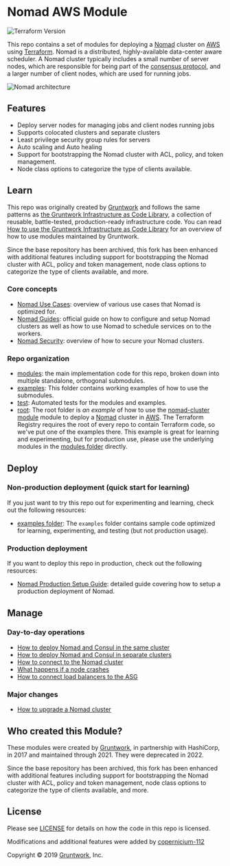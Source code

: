 <!--
:type: service
:name: HashiCorp Nomad
:description: Deploy a Nomad cluster. Supports automatic bootstrapping, discovery of Consul servers, automatic recovery of failed servers.
:icon: /_docs/nomad-icon.png
:category: docker-orchestration
:cloud: aws
:tags: docker, orchestration, containers
:license: gruntwork
:built-with: terraform, bash
-->

# Nomad AWS Module

![Terraform Version](https://img.shields.io/badge/tf-%3E%3D1.0.0-blue.svg)

This repo contains a set of modules for deploying a [Nomad](https://www.nomadproject.io/) cluster on
[AWS](https://aws.amazon.com/) using [Terraform](https://www.terraform.io/). Nomad is a distributed, highly-available
data-center aware scheduler. A Nomad cluster typically includes a small number of server nodes, which are responsible
for being part of the [consensus protocol](https://www.nomadproject.io/docs/internals/consensus.html), and a larger
number of client nodes, which are used for running jobs.

![Nomad architecture](https://raw.githubusercontent.com/hashicorp/terraform-aws-nomad/master/_docs/architecture.png)




## Features

* Deploy server nodes for managing jobs and client nodes running jobs
* Supports colocated clusters and separate clusters
* Least privilege security group rules for servers
* Auto scaling and Auto healing
* Support for bootstrapping the Nomad cluster with ACL, policy, and token management.
* Node class options to categorize the type of clients available.




## Learn

This repo was originally created by [Gruntwork](https://www.gruntwork.io?ref=repo_aws_nomad) and follows the same patterns as [the Gruntwork Infrastructure as Code Library](https://gruntwork.io/infrastructure-as-code-library/), a collection of reusable, battle-tested, production-ready infrastructure code. You can read [How to use the Gruntwork Infrastructure as Code Library](https://gruntwork.io/guides/foundations/how-to-use-gruntwork-infrastructure-as-code-library/) for an overview of how to use modules maintained by Gruntwork.

Since the base repository has been archived, this fork has been enhanced with additional features including support for bootstrapping the Nomad cluster with ACL, policy and token management, node class options to categorize the type of clients available, and more.

### Core concepts

* [Nomad Use Cases](https://www.nomadproject.io/intro/use-cases.html): overview of various use cases that Nomad is
  optimized for.
* [Nomad Guides](https://www.nomadproject.io/guides/index.html): official guide on how to configure and setup Nomad
  clusters as well as how to use Nomad to schedule services on to the workers.
* [Nomad Security](https://github.com/hashicorp/terraform-aws-nomad/tree/master/modules/nomad-cluster#security): overview of how to secure your Nomad clusters.

### Repo organization

* [modules](https://github.com/copernicium-112/terraform-aws-nomad-acl/tree/master/modules): the main implementation code for this repo, broken down into multiple standalone, orthogonal submodules.
* [examples](https://github.com/copernicium-112/terraform-aws-nomad-acl/tree/master/examples): This folder contains working examples of how to use the submodules.
* [test](https://github.com/copernicium-112/terraform-aws-nomad-acl/tree/master/test): Automated tests for the modules and examples.
* [root](https://github.com/copernicium-112/terraform-aws-nomad-acl/tree/master): The root folder is *an example* of how to use the [nomad-cluster module](https://github.com/copernicium-112/terraform-aws-nomad-acl/tree/master/modules/nomad-cluster) module to deploy a [Nomad](https://www.nomadproject.io/) cluster in [AWS](https://aws.amazon.com/). The Terraform Registry requires the root of every repo to contain Terraform code, so we've put one of the examples there. This example is great for learning and experimenting, but for production use, please use the underlying modules in the [modules folder](https://github.com/hashicorp/terraform-aws-nomad/tree/master/modules) directly.






## Deploy

### Non-production deployment (quick start for learning)

If you just want to try this repo out for experimenting and learning, check out the following resources:

* [examples folder](https://github.com/copernicium-112/terraform-aws-nomad-acl/tree/master/examples): The `examples` folder contains sample code optimized for learning, experimenting, and testing (but not production usage).

### Production deployment

If you want to deploy this repo in production, check out the following resources:

* [Nomad Production Setup Guide](https://www.nomadproject.io/guides/install/production/index.html):
  detailed guide covering how to setup a production deployment of Nomad.



## Manage

### Day-to-day operations

* [How to deploy Nomad and Consul in the same
  cluster](https://github.com/copernicium-112/terraform-aws-nomad-acl/tree/master/core-concepts.md#deploy-nomad-and-consul-in-the-same-cluster)
* [How to deploy Nomad and Consul in separate
  clusters](https://github.com/copernicium-112/terraform-aws-nomad-acl/tree/master/core-concepts.md#deploy-nomad-and-consul-in-separate-clusters)
* [How to connect to the Nomad cluster](https://github.com/copernicium-112/terraform-aws-nomad-acl/tree/master/modules/nomad-cluster/README.md#how-do-you-connect-to-the-nomad-cluster)
* [What happens if a node crashes](https://github.com/copernicium-112/terraform-aws-nomad-acl/tree/master/modules/nomad-cluster/README.md#what-happens-if-a-node-crashes)
* [How to connect load balancers to the ASG](https://github.com/copernicium-112/terraform-aws-nomad-acl/tree/master/modules/nomad-cluster/README.md#how-do-you-connect-load-balancers-to-the-auto-scaling-group-asg)

### Major changes

* [How to upgrade a Nomad cluster](https://github.com/copernicium-112/terraform-aws-nomad-acl/tree/master/modules/nomad-cluster/README.md#how-do-you-roll-out-updates)

## Who created this Module?

These modules were created by [Gruntwork](http://www.gruntwork.io/?ref=repo_aws_nomad), in partnership with HashiCorp, in 2017 and maintained through 2021. They were deprecated in 2022.

Since the base repository has been archived, this fork has been enhanced with additional features including support for bootstrapping the Nomad cluster with ACL, policy and token management, node class options to categorize the type of clients available, and more.

## License

Please see [LICENSE](https://github.com/hashicorp/terraform-aws-nomad/tree/master/LICENSE) for details on how the code in this repo is licensed.

Modifications and additional features were added by [copernicium-112](https://github.com/copernicium-112)

Copyright &copy; 2019 [Gruntwork](https://www.gruntwork.io?ref=repo_aws_nomad), Inc.

